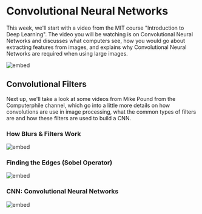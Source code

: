 # Convolutional Neural Networks

This week, we'll start with a video from the MIT course "Introduction to Deep
Learning". The video you will be watching is on Convolutional Neural Networks
and discusses what computers see, how you would go about extracting features
from images, and explains why Convolutional Neural Networks are required when
using large images.

![embed](https://youtube.com/embed/AjtX1N_VT9E)

## Convolutional Filters

Next up, we'll take a look at some videos from Mike Pound from the
Computerphile channel, which go into a little more details on how convolutions
are use in image processing, what the common types of filters are and how these
filters are used to build a CNN.

### How Blurs & Filters Work

![embed](https://youtube.com/embed/C_zFhWdM4ic)

### Finding the Edges (Sobel Operator)

![embed](https://youtube.com/embed/uihBwtPIBxM)

### CNN: Convolutional Neural Networks

![embed](https://youtube.com/embed/py5byOOHZM8)

